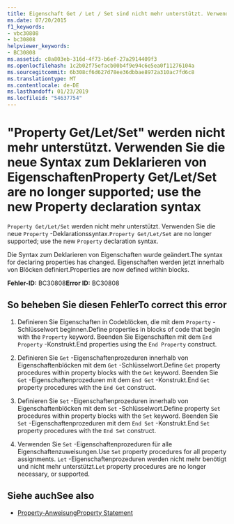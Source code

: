 ```yaml
---
title: Eigenschaft Get / Let / Set sind nicht mehr unterstützt. Verwenden Sie die neue syntax
ms.date: 07/20/2015
f1_keywords:
- vbc30808
- bc30808
helpviewer_keywords:
- BC30808
ms.assetid: c8a803eb-316d-4f73-b6ef-27a2914409f3
ms.openlocfilehash: 1c2b02f75efacb00b4f9e94c6e5ea0f11276104a
ms.sourcegitcommit: 6b308cf6d627d78ee36dbbae8972a310ac7fd6c8
ms.translationtype: MT
ms.contentlocale: de-DE
ms.lasthandoff: 01/23/2019
ms.locfileid: "54637754"
---
```

# <a name="property-getletset-are-no-longer-supported-use-the-new-property-declaration-syntax"></a><span data-ttu-id="347b9-102">"Property Get/Let/Set" werden nicht mehr unterstützt. Verwenden Sie die neue Syntax zum Deklarieren von Eigenschaften</span><span class="sxs-lookup"><span data-stu-id="347b9-102">Property Get/Let/Set are no longer supported; use the new Property declaration syntax</span></span>
<span data-ttu-id="347b9-103">`Property Get/Let/Set` werden nicht mehr unterstützt. Verwenden Sie die neue `Property` -Deklarationssyntax.</span><span class="sxs-lookup"><span data-stu-id="347b9-103">`Property Get/Let/Set` are no longer supported; use the new `Property` declaration syntax.</span></span>  
  
 <span data-ttu-id="347b9-104">Die Syntax zum Deklarieren von Eigenschaften wurde geändert.</span><span class="sxs-lookup"><span data-stu-id="347b9-104">The syntax for declaring properties has changed.</span></span> <span data-ttu-id="347b9-105">Eigenschaften werden jetzt innerhalb von Blöcken definiert.</span><span class="sxs-lookup"><span data-stu-id="347b9-105">Properties are now defined within blocks.</span></span>  
  
 <span data-ttu-id="347b9-106">**Fehler-ID:** BC30808</span><span class="sxs-lookup"><span data-stu-id="347b9-106">**Error ID:** BC30808</span></span>  
  
## <a name="to-correct-this-error"></a><span data-ttu-id="347b9-107">So beheben Sie diesen Fehler</span><span class="sxs-lookup"><span data-stu-id="347b9-107">To correct this error</span></span>  
  
1.  <span data-ttu-id="347b9-108">Definieren Sie Eigenschaften in Codeblöcken, die mit dem `Property` -Schlüsselwort beginnen.</span><span class="sxs-lookup"><span data-stu-id="347b9-108">Define properties in blocks of code that begin with the `Property` keyword.</span></span> <span data-ttu-id="347b9-109">Beenden Sie Eigenschaften mit dem `End Property` -Konstrukt.</span><span class="sxs-lookup"><span data-stu-id="347b9-109">End properties using the `End Property` construct.</span></span>  
  
2.  <span data-ttu-id="347b9-110">Definieren Sie `Get` -Eigenschaftenprozeduren innerhalb von Eigenschaftenblöcken mit dem `Get` -Schlüsselwort.</span><span class="sxs-lookup"><span data-stu-id="347b9-110">Define `Get` property procedures within property blocks with the `Get` keyword.</span></span> <span data-ttu-id="347b9-111">Beenden Sie `Get` -Eigenschaftenprozeduren mit dem `End Get` -Konstrukt.</span><span class="sxs-lookup"><span data-stu-id="347b9-111">End `Get` property procedures with the `End Get` construct.</span></span>  
  
3.  <span data-ttu-id="347b9-112">Definieren Sie `Set` -Eigenschaftenprozeduren innerhalb von Eigenschaftenblöcken mit dem `Set` -Schlüsselwort.</span><span class="sxs-lookup"><span data-stu-id="347b9-112">Define property `Set` procedures within property blocks with the `Set` keyword.</span></span> <span data-ttu-id="347b9-113">Beenden Sie `Set` -Eigenschaftenprozeduren mit dem `End Set` -Konstrukt.</span><span class="sxs-lookup"><span data-stu-id="347b9-113">End `Set` property procedures with the `End Set` construct.</span></span>  
  
4.  <span data-ttu-id="347b9-114">Verwenden Sie `Set` -Eigenschaftenprozeduren für alle Eigenschaftenzuweisungen.</span><span class="sxs-lookup"><span data-stu-id="347b9-114">Use `Set` property procedures for all property assignments.</span></span> <span data-ttu-id="347b9-115">`Let` -Eigenschaftenprozeduren werden nicht mehr benötigt und nicht mehr unterstützt.</span><span class="sxs-lookup"><span data-stu-id="347b9-115">`Let` property procedures are no longer necessary, or supported.</span></span>  
  
## <a name="see-also"></a><span data-ttu-id="347b9-116">Siehe auch</span><span class="sxs-lookup"><span data-stu-id="347b9-116">See also</span></span>
- [<span data-ttu-id="347b9-117">Property-Anweisung</span><span class="sxs-lookup"><span data-stu-id="347b9-117">Property Statement</span></span>](../../visual-basic/language-reference/statements/property-statement.md)

